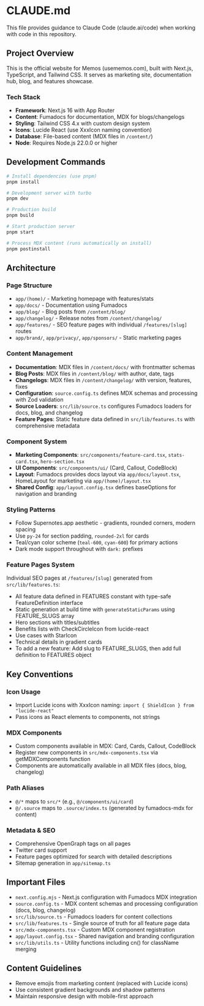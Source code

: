 # CLAUDE.md

This file provides guidance to Claude Code (claude.ai/code) when working with code in this repository.

## Project Overview

This is the official website for Memos (usememos.com), built with Next.js, TypeScript, and Tailwind CSS. It serves as marketing site, documentation hub, blog, and features showcase.

### Tech Stack
- **Framework**: Next.js 16 with App Router
- **Content**: Fumadocs for documentation, MDX for blogs/changelogs
- **Styling**: Tailwind CSS 4.x with custom design system
- **Icons**: Lucide React (use XxxIcon naming convention)
- **Database**: File-based content (MDX files in `/content/`)
- **Node**: Requires Node.js 22.0.0 or higher

## Development Commands

```bash
# Install dependencies (use pnpm)
pnpm install

# Development server with turbo
pnpm dev

# Production build
pnpm build

# Start production server
pnpm start

# Process MDX content (runs automatically on install)
pnpm postinstall
```

## Architecture

### Page Structure
- `app/(home)/` - Marketing homepage with features/stats
- `app/docs/` - Documentation using Fumadocs
- `app/blog/` - Blog posts from `/content/blog/`
- `app/changelog/` - Release notes from `/content/changelog/`  
- `app/features/` - SEO feature pages with individual `/features/[slug]` routes
- `app/brand/`, `app/privacy/`, `app/sponsors/` - Static marketing pages

### Content Management
- **Documentation**: MDX files in `/content/docs/` with frontmatter schemas
- **Blog Posts**: MDX files in `/content/blog/` with author, date, tags
- **Changelogs**: MDX files in `/content/changelog/` with version, features, fixes
- **Configuration**: `source.config.ts` defines MDX schemas and processing with Zod validation
- **Source Loaders**: `src/lib/source.ts` configures Fumadocs loaders for docs, blog, and changelog
- **Feature Pages**: Static feature data defined in `src/lib/features.ts` with comprehensive metadata

### Component System
- **Marketing Components**: `src/components/feature-card.tsx`, `stats-card.tsx`, `hero-section.tsx`
- **UI Components**: `src/components/ui/` (Card, Callout, CodeBlock)
- **Layout**: Fumadocs provides docs layout via `app/docs/layout.tsx`, HomeLayout for marketing via `app/(home)/layout.tsx`
- **Shared Config**: `app/layout.config.tsx` defines baseOptions for navigation and branding

### Styling Patterns
- Follow Supernotes.app aesthetic - gradients, rounded corners, modern spacing
- Use `py-24` for section padding, `rounded-2xl` for cards
- Teal/cyan color scheme (`teal-600`, `cyan-600`) for primary actions
- Dark mode support throughout with `dark:` prefixes

### Feature Pages System
Individual SEO pages at `/features/[slug]` generated from `src/lib/features.ts`:
- All feature data defined in FEATURES constant with type-safe FeatureDefinition interface
- Static generation at build time with `generateStaticParams` using FEATURE_SLUGS array
- Hero sections with titles/subtitles
- Benefits lists with CheckCircleIcon from lucide-react
- Use cases with StarIcon
- Technical details in gradient cards
- To add a new feature: Add slug to FEATURE_SLUGS, then add full definition to FEATURES object

## Key Conventions

### Icon Usage
- Import Lucide icons with XxxIcon naming: `import { ShieldIcon } from "lucide-react"`
- Pass icons as React elements to components, not strings

### MDX Components
- Custom components available in MDX: Card, Cards, Callout, CodeBlock
- Register new components in `src/mdx-components.tsx` via getMDXComponents function
- Components are automatically available in all MDX files (docs, blog, changelog)

### Path Aliases
- `@/*` maps to `src/*` (e.g., `@/components/ui/card`)
- `@/.source` maps to `.source/index.ts` (generated by fumadocs-mdx for content)

### Metadata & SEO
- Comprehensive OpenGraph tags on all pages
- Twitter card support
- Feature pages optimized for search with detailed descriptions
- Sitemap generation in `app/sitemap.ts`

## Important Files

- `next.config.mjs` - Next.js configuration with Fumadocs MDX integration
- `source.config.ts` - MDX content schemas and processing configuration (docs, blog, changelog)
- `src/lib/source.ts` - Fumadocs loaders for content collections
- `src/lib/features.ts` - Single source of truth for all feature page data
- `src/mdx-components.tsx` - Custom MDX component registration
- `app/layout.config.tsx` - Shared navigation and branding configuration
- `src/lib/utils.ts` - Utility functions including cn() for className merging

## Content Guidelines

- Remove emojis from marketing content (replaced with Lucide icons)
- Use consistent gradient backgrounds and shadow patterns
- Maintain responsive design with mobile-first approach
